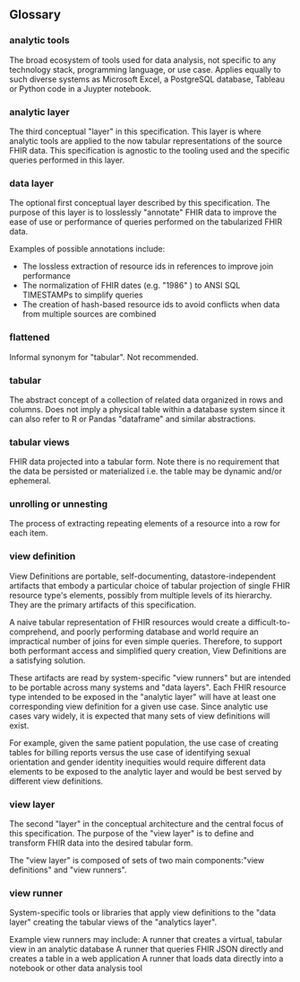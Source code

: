 ## Glossary

### analytic tools

The broad ecosystem of tools used for data analysis, not specific to any
technology stack, programming language, or use case. Applies equally to such
diverse systems as Microsoft Excel, a PostgreSQL database, Tableau or Python
code in a Juypter notebook.


### analytic layer

The third conceptual "layer" in this specification. This layer is where
analytic tools are applied to the now tabular representations of the source
FHIR data. This specification is agnostic to the tooling used and the specific
queries performed in this layer. 


### data layer

The optional first conceptual layer described by this specification. The
purpose of this layer is to losslessly "annotate" FHIR data to improve the
ease of use or performance of queries performed on the tabularized FHIR data. 

Examples of possible annotations include:
- The lossless extraction of resource ids in references to improve join
performance
- The normalization of FHIR dates (e.g. "1986" ) to ANSI SQL TIMESTAMPs to
simplify queries
- The creation of hash-based resource ids to avoid conflicts when data from
multiple sources are combined


### flattened

Informal synonym for "tabular". Not recommended.


### tabular

The abstract concept of a collection of related data organized in rows and
columns. Does not imply a physical table within a database system since it can
also refer to R or Pandas "dataframe" and similar abstractions.


### tabular views

FHIR data projected into a tabular form. Note there is no requirement that the
data be persisted or materialized i.e. the table may be dynamic and/or
ephemeral.


### unrolling or unnesting

The process of extracting repeating elements of a resource into a row for each
item.


### view definition

View Definitions are portable, self-documenting, datastore-independent
artifacts that embody a particular choice of tabular projection of single FHIR
resource type's elements, possibly from multiple levels of its hierarchy. They
are the primary artifacts of this specification. 

A naive tabular representation of FHIR resources would create a
difficult-to-comprehend, and poorly performing database and world require an
impractical number of  joins for even simple queries. Therefore, to support
both performant access and simplified query creation, View Definitions are a
satisfying solution.

These artifacts are read by system-specific "view runners" but are intended to
be portable across many systems and "data layers". Each FHIR resource type
intended to be exposed in the "analytic layer" will have at least one
corresponding view definition for a given use case. Since analytic use cases
vary widely, it is expected that many sets of view definitions will exist.

For example, given the same patient population, the use case of creating
tables for billing reports versus the use case of identifying sexual
orientation and gender identity inequities would require different data
elements to be exposed to the analytic layer and would be best served by
different view definitions.


### view layer

The second "layer" in the conceptual architecture and the central focus of
this specification. The purpose of the "view layer" is to define and transform
FHIR data into the desired tabular form.

The "view layer" is composed of sets of two main components:"view definitions"
and "view runners".


### view runner

System-specific tools or libraries that apply view definitions to the "data
layer" creating the tabular views of the "analytics layer".

Example view runners may include: A runner that creates a virtual, tabular
view in an analytic database A runner that queries FHIR JSON directly and
creates a table in a web application A runner that loads data directly into a
notebook or other data analysis tool
